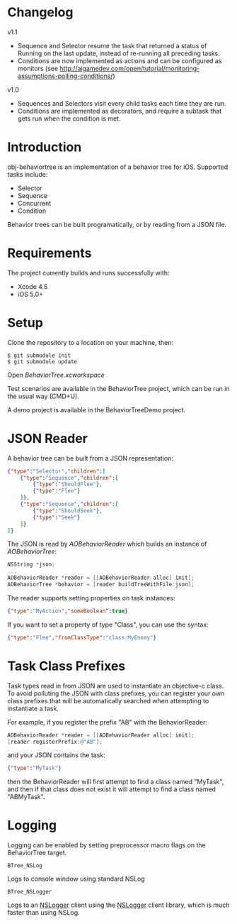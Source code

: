 # Changelog

v1.1

* Sequence and Selector resume the task that returned a status of Running on the last update, instead of re-running all preceding tasks.
* Conditions are now implemented as actions and can be configured as monitors (see http://aigamedev.com/open/tutorial/monitoring-assumptions-polling-conditions/)

v1.0

* Sequences and Selectors visit every child tasks each time they are run.
* Conditions are implemented as decorators, and require a subtask that gets run when the condition is met.

# Introduction

obj-behaviortree is an implementation of a behavior tree for iOS. Supported tasks include:

* Selector
* Sequence
* Concurrent
* Condition

Behavior trees can be built programatically, or by reading from a JSON file.

# Requirements

The project currently builds and runs successfully with:

* Xcode 4.5
* iOS 5.0+

# Setup

Clone the repository to a location on your machine, then:

```
$ git submodule init
$ git submodule update
```

Open _BehaviorTree.xcworkspace_

Test scenarios are available in the BehaviorTree project, which can be run in the usual way (CMD+U).

A demo project is available in the BehaviorTreeDemo project.

# JSON Reader

A behavior tree can be built from a JSON representation:

```json
{"type":"Selector","children":[
    {"type":"Sequence","children":[
	    {"type":"ShouldFlee"},
		{"type":"Flee"}
	]},
	{"type":"Sequence","children":[
		{"type":"ShouldSeek"},
		{"type":"Seek"}
	]}
]}
```

The JSON is read by _AOBehaviorReader_ which builds an instance of _AOBehaviorTree_:

```objective-c
NSString *json;
...
AOBehaviorReader *reader = [[AOBehaviorReader alloc] init];
AOBehaviorTree *behavior = [reader buildTreeWithFile:json];
```

The reader supports setting properties on task instances:

```json
{"type":"MyAction","someBoolean":true}
```

If you want to set a property of type "Class", you can use the syntax:

```json
{"type":"Flee","fromClassType":"class:MyEnemy"}
```

# Task Class Prefixes

Task types read in from JSON are used to instantiate an objective-c class. To avoid polluting the JSON with class prefixes, you can register your own class prefixes that will be automatically searched when attempting to instantiate a task.

For example, if you register the prefix "AB" with the BehaviorReader:

```objective-c
AOBehaviorReader *reader = [[AOBehaviorReader alloc] init];
[reader registerPrefix:@"AB"];
```

and your JSON contains the task:

```json
{"type":"MyTask"}
```

then the BehaviorReader will first attempt to find a class named "MyTask", and then if that class does not exist it will attempt to find a class named "ABMyTask".

# Logging

Logging can be enabled by setting preprocessor macro flags on the BehaviorTree target.

    BTree_NSLog

Logs to console window using standard NSLog
 
    BTree_NSLogger
    
Logs to an [NSLogger] client using the [NSLogger] client library, which is much faster than using NSLog.

[NSLogger]: https://github.com/fpillet/NSLogger